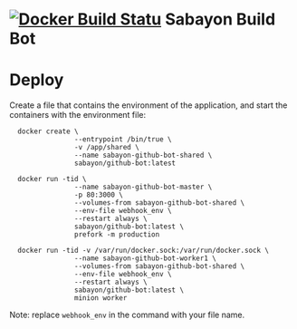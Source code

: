# [![Docker Build Statu](https://img.shields.io/docker/build/sabayon/github-bot.svg?style=flat-square)](sabayon/github-bot) Sabayon Build Bot


# Deploy

Create a file that contains the environment of the application, and start the containers with the environment file:

      docker create \
                    --entrypoint /bin/true \
                    -v /app/shared \
                    --name sabayon-github-bot-shared \
                    sabayon/github-bot:latest

      docker run -tid \
                    --name sabayon-github-bot-master \
                    -p 80:3000 \
                    --volumes-from sabayon-github-bot-shared \
                    --env-file webhook_env \
                    --restart always \
                    sabayon/github-bot:latest \
                    prefork -m production

      docker run -tid -v /var/run/docker.sock:/var/run/docker.sock \
                    --name sabayon-github-bot-worker1 \
                    --volumes-from sabayon-github-bot-shared \
                    --env-file webhook_env \
                    --restart always \
                    sabayon/github-bot:latest \
                    minion worker

Note: replace `webhook_env` in the command with your file name.
